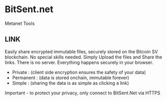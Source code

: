 # BitSent.net

Metanet Tools

## LINK

Easily share encrypted immutable files, securely stored on the Bitcoin SV blockchain. No special skills needed.
Simply Upload the files and Share the links. There is no server. Everything happens securely in your browser.

   - Private : (client side encryption ensures the safety of your data)
   - Permanent : (data is stored onchain, immutable forever)
   - Simple : (sharing the data is as simple as clicking a link)

Important -  to protect your privacy, only connect to BitSent.Net via HTTPS